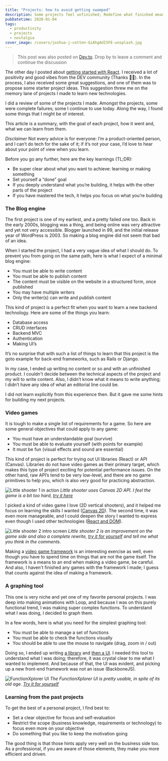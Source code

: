```yaml
---
title: "Projects: how to avoid getting swamped"
description: Some projects feel unfinished; Redefine what finished means!
pubDatetime: 2020-01-04
tags:
  - productivity
  - projects
  - nostalgia
cover_image: /covers/joshua-j-cotten-GiAhgAdISFE-unsplash.jpg
---
```


> This post was also posted on [Dev.to](https://dev.to/bobylito/projects-how-to-avoid-getting-swamped-2lk7). Drop by to leave a comment and continue the discussion

The other day I posted about [getting started with React](https://dev.to/bobylito/starting-react-today-1egl). I received a lot of positivity and good vibes from the DEV community (Thanks 🙇‍♂️). In the process, I also received some great suggestions, and one of them was to propose some starter project ideas. This suggestion threw me on the memory lane of projects I made to learn new technologies.

I did a review of some of the projects I made. Amongst the projects, some were complete failures; some I continue to use today. Along the way, I found some things that I might be of interest.

This article is a summary, with the goal of each project, how it went and, what we can learn from them.

_Disclaimer_ Not every advice is for everyone: I’m a product-oriented person, and I can’t do tech for the sake of it; if it’s not your case, I’d love to hear about your point of view when you learn.

Before you go any further, here are the key learnings (TL;DR):

- Be super clear about what you want to achieve: learning or making something
- Set yourself a “done” goal
- If you deeply understand what you’re building, it helps with the other parts of the project
- If you have mastered the tech, it helps you focus on what you’re building

### The Blog engine

The first project is one of my earliest, and a pretty failed one too. Back in the early 2000s, blogging was a thing, and being online was very attractive and yet not very accessible. Blogger launched in 99, and the initial release year of WordPress is 2003. So making a blog engine did not seem that bad of an idea.

When I started the project, I had a very vague idea of what I should do. To prevent you from going on the same path, here is what I expect of a minimal blog engine:

- You must be able to write content
- You must be able to publish content
- The content must be visible on the website in a structured form, once published
- You may have multiple writers
- Only the writer(s) can write and publish content

This kind of project is a perfect fit when you want to learn a new backend technology. Here are some of the things you learn:

- Database access
- CRUD interfaces
- Backend MVC
- Authentication
- Making UI’s

It’s no surprise that with such a list of things to learn that this project is the goto example for back-end frameworks, such as Rails or Django.

In my case, I ended up writing no content or so and with an unfinished product. I couldn't decide between the technical aspects of the project and my will to write content. Also, I didn’t know what it means to write anything; I didn’t have any idea of what an editorial line could be.

I did not learn explicitly from this experience then. But it gave me some hints for building my next projects.

### Video games

It is tough to make a single list of requirements for a game. So here are some general objectives that could apply to any game:

- You must have an understandable goal (survive)
- You must be able to evaluate yourself (with points for example)
- It must be fun (visual effects and sound are essential)

This kind of project is perfect for trying out UI libraries (React) or API (Canvas). Libraries do not have video games as their primary target, which makes this type of project exciting for potential performance issues. On the other hand, raw API’s tend to be very low-level, and there are no game primitives to help you, which is also very good for practicing abstraction.

![Little shooter 1 in action](/images/littleshooter1.png) _Little shooter uses Canvas 2D API. I feel the game is a bit too hard, [try it here](http://bobylito.me/little-shooter/)_

I picked a kind of video game I love (2D vertical shooters), and it helped me focus on learning the skills I wanted ([Canvas 2D](https://github.com/bobylito/little-shooter)). The second time, it was even more manageable, and I could deepen the story I wanted to express even though I used other technologies ([React and DOM](https://github.com/bobylito/littleshooter2)).

![Little shooter 2 intro screen](/images/littleshooter2.png) _Little shooter 2 is an improvement on the game side and also a complete rewrite, [try it for yourself](http://bobylito.me/littleshooter2/) and tell me what you think in the comments._

Making a [video game framework](https://github.com/bobylito/loop) is an interesting exercise as well, even though you have to spend time on things that are not the game itself. The framework is a means to an end when making a video game, be careful. And also, I haven't finished any games with the framework I made; I guess that counts against the idea of making a framework.

### A graphing tool

This one is very niche and yet one of my favorite personal projects. I was deep into making animations with Loop, and because I was on this purely functional trend, I was making super complex functions. To understand what I was doing, I decided to graph them.

In a few words, here is what you need for the simplest graphing tool:

- You must be able to manage a set of functions
- You must be able to check the functions visually
- You should be able to use the mouse to navigate (drag, zoom in / out)

Doing so, I ended up writing [a library](https://github.com/bobylito/jsPlot) and [then a UI](https://github.com/bobylito/functionXplorer). I needed this tool to understand what I was doing; therefore, it was crystal clear to me what I wanted to implement. And because of that, the UI was evident, and picking up a new front-end framework was not an issue (BackboneJS).

![FunctionXplorer UI](/images/functionxplorer.png "FunctionXplorer UI") _The FunctionXplorer UI is pretty usable, in spite of its old age. [Try it for yourself](https://github.com/bobylito/functionXplorer)_

### Learning from the past projects

To get the best of a personal project, I find best to:

- Set a clear objective for focus and self-evaluation
- Restrict the scope (business knowledge, requirements or technology) to focus even more on your objective
- Do something that you like to keep the motivation going

The good thing is that those hints apply very well on the business side too. As a professional, if you are aware of those elements, they make you more efficient and driven.
